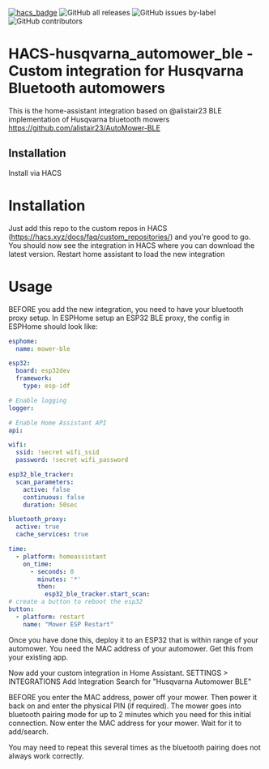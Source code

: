 [![hacs_badge](https://img.shields.io/badge/HACS-Custom-41BDF5.svg)](https://github.com/hacs/integration)
![GitHub all releases](https://img.shields.io/github/downloads/andyb2000/HACS-husqvarna_automower_ble/total)
![GitHub issues by-label](https://img.shields.io/github/issues/andyb2000/HACS-husqvarna_automower_ble/bug?color=red)
![GitHub contributors](https://img.shields.io/github/contributors/andyb2000/HACS-husqvarna_automower_ble)

# HACS-husqvarna_automower_ble - Custom integration for Husqvarna Bluetooth automowers

This is the home-assistant integration based on @alistair23 BLE implementation of Husqvarna bluetooth mowers
https://github.com/alistair23/AutoMower-BLE

## Installation
Install via HACS

# Installation
Just add this repo to the custom repos in HACS (https://hacs.xyz/docs/faq/custom_repositories/) and you're good to go. You should now see the integration in HACS where you can download the latest version.
Restart home assistant to load the new integration

# Usage

BEFORE you add the new integration, you need to have your bluetooth proxy setup.
In ESPHome setup an ESP32 BLE proxy, the config in ESPHome should look like:

```yaml
esphome:
  name: mower-ble

esp32:
  board: esp32dev
  framework:
    type: esp-idf

# Enable logging
logger:

# Enable Home Assistant API
api:

wifi:
  ssid: !secret wifi_ssid
  password: !secret wifi_password

esp32_ble_tracker:
  scan_parameters:
    active: false
    continuous: false
    duration: 50sec

bluetooth_proxy:
  active: true
  cache_services: true

time:
  - platform: homeassistant
    on_time:
      - seconds: 0
        minutes: '*'
        then:
          esp32_ble_tracker.start_scan:
# create a button to reboot the esp32
button:
  - platform: restart
    name: "Mower ESP Restart"

```

Once you have done this, deploy it to an ESP32 that is within range of your automower.
You need the MAC address of your automower. Get this from your existing app.

Now add your custom integration in Home Assistant.
SETTINGS > INTEGRATIONS
Add Integration
Search for "Husqvarna Automower BLE"

BEFORE you enter the MAC address, power off your mower. Then power it back on and enter the physical
PIN (if required). The mower goes into bluetooth pairing mode for up to 2 minutes which you need
for this initial connection.
Now enter the MAC address for your mower. Wait for it to add/search.

You may need to repeat this several times as the bluetooth pairing does not always work correctly.

